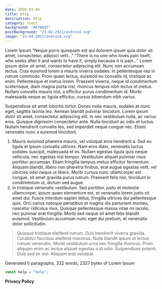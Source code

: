 ```yaml
---
date: 2020-03-04
title: Http
description: Http
category: react
background: "#678697"
postBackground: "23-04-2021/android.svg"
image: "23-04-2021/android.svg" 
---
```


Lorem Ipsum
"Neque porro quisquam est qui dolorem ipsum quia dolor sit amet, consectetur, adipisci velit..."
"There is no one who loves pain itself, who seeks after it and wants to have it, simply because it is pain..."
Lorem ipsum dolor sit amet, consectetur adipiscing elit. Nunc non accumsan lectus. Cras euismod lorem a mauris viverra sodales. In pellentesque nisi in rutrum commodo. Proin quam lectus, euismod eu convallis id, tristique ac enim. Pellentesque et metus lorem. Praesent viverra, neque id condimentum scelerisque, diam magna porta nisl, rhoncus tempus nibh lectus et metus. Nullam convallis mauris nisl, a efficitur purus condimentum id. Morbi malesuada neque ac ligula efficitur, cursus bibendum nibh varius.

Suspendisse sit amet lobortis tortor. Donec nulla mauris, sodales at nunc eget, sagittis lacinia leo. Aenean blandit pulvinar tincidunt. Lorem ipsum dolor sit amet, consectetur adipiscing elit. In nec vestibulum nulla, ac varius eros. Quisque dignissim consectetur ante. Nulla tincidunt ac odio et luctus. Nullam hendrerit convallis leo, sed imperdiet neque congue nec. Etiam venenatis nunc a euismod tincidunt.

1. Mauris euismod pharetra mauris, vel volutpat eros hendrerit a. Sed eu ligula et ipsum convallis ultrices. Nam eros diam, venenatis luctus sodales suscipit, malesuada et ex. Nullam egestas ligula quis neque vehicula, nec egestas nisi tempor. Vestibulum aliquet pulvinar risus porttitor accumsan. Etiam fringilla tempus metus efficitur fermentum. Aliquam blandit, libero non pharetra finibus, erat augue egestas velit, vel ultricies odio neque ut libero. Morbi cursus nunc ullamcorper est congue, sit amet gravida purus rutrum. Praesent felis nisi, tincidunt in condimentum ut, dictum sed augue.
2. In tristique venenatis vestibulum. Sed porttitor, justo et molestie ullamcorper, ipsum quam elementum est, et venenatis lorem justo sit amet dui. Fusce interdum sapien tellus, fringilla ultrices dui pellentesque quis. Orci varius natoque penatibus et magnis dis parturient montes, nascetur ridiculus mus. Quisque pellentesque massa vitae mi iaculis, nec pulvinar erat fringilla. Morbi sed neque sit amet felis blandit euismod. Vestibulum accumsan nunc eget dui pretium, et venenatis dolor sollicitudin.

> Quisque tristique eleifend rutrum. Duis hendrerit viverra gravida. Curabitur faucibus eleifend maximus. Nulla blandit ipsum ut lectus rutrum venenatis. Morbi vestibulum urna nec fringilla rhoncus. Proin aliquam enim ac lectus aliquet egestas a id odio. Suspendisse potenti. Duis sed ex nisi. Aliquam erat volutpat.

Generated 5 paragraphs, 332 words, 2327 bytes of Lorem Ipsum

```javascript
const help = "help";
```

**Privacy Policy**